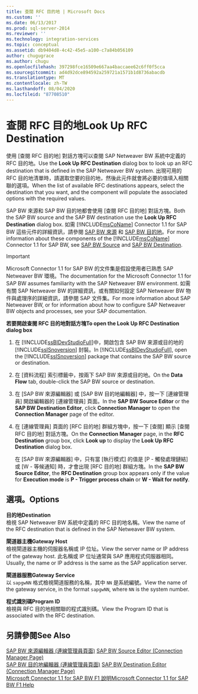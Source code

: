```yaml
---
title: 查閱 RFC 目的地 | Microsoft Docs
ms.custom: ''
ms.date: 06/13/2017
ms.prod: sql-server-2014
ms.reviewer: ''
ms.technology: integration-services
ms.topic: conceptual
ms.assetid: db9404d8-4c42-45e5-a100-c7a84b056109
author: chugugrace
ms.author: chugu
ms.openlocfilehash: 397298fce16509e667aa4baccaee62c6ff0f5cca
ms.sourcegitcommit: ad4d92dce894592a259721a1571b1d8736abacdb
ms.translationtype: MT
ms.contentlocale: zh-TW
ms.lasthandoff: 08/04/2020
ms.locfileid: "87708510"
---
```

# <a name="look-up-rfc-destination"></a><span data-ttu-id="7c6a0-102">查閱 RFC 目的地</span><span class="sxs-lookup"><span data-stu-id="7c6a0-102">Look Up RFC Destination</span></span>
  <span data-ttu-id="7c6a0-103">使用 [查閱 RFC 目的地]  對話方塊可以查閱 SAP Netweaver BW 系統中定義的 RFC 目的地。</span><span class="sxs-lookup"><span data-stu-id="7c6a0-103">Use the **Look Up RFC Destination** dialog box to look up an RFC destination that is defined in the SAP Netweaver BW system.</span></span> <span data-ttu-id="7c6a0-104">出現可用的 RFC 目的地清單時，請選取您要的目的地，然後此元件就會將必要的值填入相關聯的選項。</span><span class="sxs-lookup"><span data-stu-id="7c6a0-104">When the list of available RFC destinations appears, select the destination that you want, and the component will populate the associated options with the required values.</span></span>  
  
 <span data-ttu-id="7c6a0-105">SAP BW 來源和 SAP BW 目的地都會使用 [查閱 RFC 目的地]  對話方塊。</span><span class="sxs-lookup"><span data-stu-id="7c6a0-105">Both the SAP BW source and the SAP BW destination use the **Look Up RFC Destination** dialog box.</span></span> <span data-ttu-id="7c6a0-106">如需 [!INCLUDE[msCoName](../../includes/msconame-md.md)] Connector 1.1 for SAP BW 這些元件的詳細資訊，請參閱 [SAP BW 來源](sap-bw-source.md) 和 [SAP BW 目的地](sap-bw-destination.md)。</span><span class="sxs-lookup"><span data-stu-id="7c6a0-106">For more information about these components of the [!INCLUDE[msCoName](../../includes/msconame-md.md)] Connector 1.1 for SAP BW, see [SAP BW Source](sap-bw-source.md) and [SAP BW Destination](sap-bw-destination.md).</span></span>  
  
> [!IMPORTANT]  
>  <span data-ttu-id="7c6a0-107">Microsoft Connector 1.1 for SAP BW 的文件集是假設使用者已熟悉 SAP Netweaver BW 環境。</span><span class="sxs-lookup"><span data-stu-id="7c6a0-107">The documentation for the Microsoft Connector 1.1 for SAP BW assumes familiarity with the SAP Netweaver BW environment.</span></span> <span data-ttu-id="7c6a0-108">如需有關 SAP Netweaver BW 的詳細資訊，或有關如何設定 SAP Netweaver BW 物件與處理序的詳細資訊，請參閱 SAP 文件集。</span><span class="sxs-lookup"><span data-stu-id="7c6a0-108">For more information about SAP Netweaver BW, or for information about how to configure SAP Netweaver BW objects and processes, see your SAP documentation.</span></span>  
  
 <span data-ttu-id="7c6a0-109">**若要開啟查閱 RFC 目的地對話方塊**</span><span class="sxs-lookup"><span data-stu-id="7c6a0-109">**To open the Look Up RFC Destination dialog box**</span></span>  
  
1.  <span data-ttu-id="7c6a0-110">在 [!INCLUDE[ssBIDevStudioFull](../../includes/ssbidevstudiofull-md.md)]中，開啟包含 SAP BW 來源或目的地的 [!INCLUDE[ssISnoversion](../../includes/ssisnoversion-md.md)] 封裝。</span><span class="sxs-lookup"><span data-stu-id="7c6a0-110">In [!INCLUDE[ssBIDevStudioFull](../../includes/ssbidevstudiofull-md.md)], open the [!INCLUDE[ssISnoversion](../../includes/ssisnoversion-md.md)] package that contains the SAP BW source or destination.</span></span>  
  
2.  <span data-ttu-id="7c6a0-111">在 [資料流程]  索引標籤中，按兩下 SAP BW 來源或目的地。</span><span class="sxs-lookup"><span data-stu-id="7c6a0-111">On the **Data Flow** tab, double-click the SAP BW source or destination.</span></span>  
  
3.  <span data-ttu-id="7c6a0-112">在 [SAP BW 來源編輯器]  或 [SAP BW 目的地編輯器]  中，按一下 [連線管理員]  開啟編輯器的 [連線管理員]  頁面。</span><span class="sxs-lookup"><span data-stu-id="7c6a0-112">In the **SAP BW Source Editor** or the **SAP BW Destination Editor**, click **Connection Manager** to open the **Connection Manager** page of the editor.</span></span>  
  
4.  <span data-ttu-id="7c6a0-113">在 [連線管理員]  頁面的 [RFC 目的地]  群組方塊中，按一下 [查閱]  顯示 [查閱 RFC 目的地]  對話方塊。</span><span class="sxs-lookup"><span data-stu-id="7c6a0-113">On the **Connection Manager** page, in the **RFC Destination** group box, click **Look up** to display the **Look Up RFC Destination** dialog box.</span></span>  
  
     <span data-ttu-id="7c6a0-114">在 [SAP BW 來源編輯器] 中，只有當 [執行模式] 的值是 [P - 觸發處理鏈結] 或 [W - 等候通知] 時，才會出現 [RFC 目的地] 群組方塊。</span><span class="sxs-lookup"><span data-stu-id="7c6a0-114">In the **SAP BW Source Editor**, the **RFC Destination** group box appears only if the value for **Execution mode** is **P - Trigger process chain** or **W - Wait for notify**.</span></span>  
  
## <a name="options"></a><span data-ttu-id="7c6a0-115">選項。</span><span class="sxs-lookup"><span data-stu-id="7c6a0-115">Options</span></span>  
 <span data-ttu-id="7c6a0-116">**目的地**</span><span class="sxs-lookup"><span data-stu-id="7c6a0-116">**Destination**</span></span>  
 <span data-ttu-id="7c6a0-117">檢視 SAP Netweaver BW 系統中定義的 RFC 目的地名稱。</span><span class="sxs-lookup"><span data-stu-id="7c6a0-117">View the name of the RFC destination that is defined in the SAP Netweaver BW system.</span></span>  
  
 <span data-ttu-id="7c6a0-118">**閘道器主機**</span><span class="sxs-lookup"><span data-stu-id="7c6a0-118">**Gateway Host**</span></span>  
 <span data-ttu-id="7c6a0-119">檢視閘道器主機的伺服器名稱或 IP 位址。</span><span class="sxs-lookup"><span data-stu-id="7c6a0-119">View the server name or IP address of the gateway host.</span></span> <span data-ttu-id="7c6a0-120">此名稱或 IP 位址通常與 SAP 應用程式伺服器相同。</span><span class="sxs-lookup"><span data-stu-id="7c6a0-120">Usually, the name or IP address is the same as the SAP application server.</span></span>  
  
 <span data-ttu-id="7c6a0-121">**閘道器服務**</span><span class="sxs-lookup"><span data-stu-id="7c6a0-121">**Gateway Service**</span></span>  
 <span data-ttu-id="7c6a0-122">以 `sapgwNN` 格式檢視閘道服務的名稱，其中 `NN` 是系統編號。</span><span class="sxs-lookup"><span data-stu-id="7c6a0-122">View the name of the gateway service, in the format `sapgwNN`, where `NN` is the system number.</span></span>  
  
 <span data-ttu-id="7c6a0-123">**程式識別碼**</span><span class="sxs-lookup"><span data-stu-id="7c6a0-123">**Program ID**</span></span>  
 <span data-ttu-id="7c6a0-124">檢視與 RFC 目的地相關聯的程式識別碼。</span><span class="sxs-lookup"><span data-stu-id="7c6a0-124">View the Program ID that is associated with the RFC destination.</span></span>  
  
## <a name="see-also"></a><span data-ttu-id="7c6a0-125">另請參閱</span><span class="sxs-lookup"><span data-stu-id="7c6a0-125">See Also</span></span>  
 <span data-ttu-id="7c6a0-126">[SAP BW 來源編輯器 &#40;連線管理員頁面&#41;](sap-bw-source-editor-connection-manager-page.md) </span><span class="sxs-lookup"><span data-stu-id="7c6a0-126">[SAP BW Source Editor &#40;Connection Manager Page&#41;](sap-bw-source-editor-connection-manager-page.md) </span></span>  
 <span data-ttu-id="7c6a0-127">[SAP BW 目的地編輯器 &#40;連線管理員頁面&#41;](sap-bw-destination-editor-connection-manager-page.md) </span><span class="sxs-lookup"><span data-stu-id="7c6a0-127">[SAP BW Destination Editor &#40;Connection Manager Page&#41;](sap-bw-destination-editor-connection-manager-page.md) </span></span>  
 [<span data-ttu-id="7c6a0-128">Microsoft Connector 1.1 for SAP BW F1 說明</span><span class="sxs-lookup"><span data-stu-id="7c6a0-128">Microsoft Connector 1.1 for SAP BW F1 Help</span></span>](../microsoft-connector-for-sap-bw-f1-help.md)  
  
  
